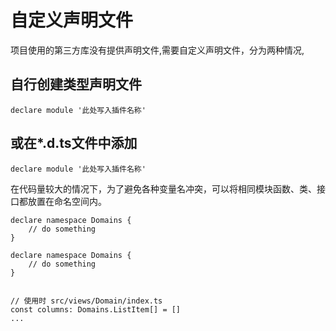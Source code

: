 # 自定义声明文件
项目使用的第三方库没有提供声明文件,需要自定义声明文件，分为两种情况,
## 自行创建类型声明文件
```
declare module '此处写入插件名称'
```
## 或在*.d.ts文件中添加
```
declare module '此处写入插件名称'
```

在代码量较大的情况下，为了避免各种变量名冲突，可以将相同模块函数、类、接口都放置在命名空间内。
```
declare namespace Domains {
    // do something
}

declare namespace Domains {
    // do something
}


// 使用时 src/views/Domain/index.ts
const columns: Domains.ListItem[] = []
...
```


